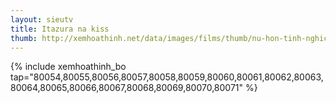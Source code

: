 ```yaml
---
layout: sieutv
title: Itazura na kiss
thumb: http://xemhoathinh.net/data/images/films/thumb/nu-hon-tinh-nghich-itazura-na-kiss-2012.jpg
---
```

{% include xemhoathinh_bo tap="80054,80055,80056,80057,80058,80059,80060,80061,80062,80063,80064,80065,80066,80067,80068,80069,80070,80071" %} 
